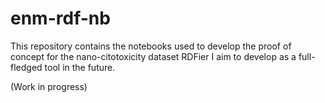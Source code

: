 # enm-rdf-nb
This repository contains the notebooks used to develop the proof of concept for the nano-citotoxicity dataset RDFier I aim to develop as a full-fledged tool in the future.

(Work in progress)